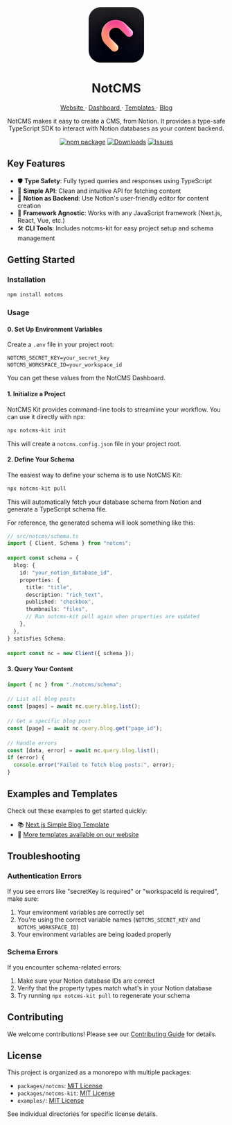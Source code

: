 <div align="center">
  <a href="https://notcms.com">
    <picture>
      <img alt="NotCMS logo" src="/docs/assets/notcms-icon.png" height="128">
    </picture>
  </a>
  <h1>NotCMS</h1>

  <a href="https://notcms.com">
    Website
  </a> · 
  <a href="https://dash.notcms.com">
    Dashboard
  </a> · 
  <a href="https://notcms.com/templates">
    Templates
  </a> · 
  <a href="https://notcms.com/blog">
    Blog
  </a>

NotCMS makes it easy to create a CMS, from Notion. It provides a type-safe TypeScript SDK to interact with Notion databases as your content backend.

[![npm package][npm-img]][npm-url]
[![Downloads][downloads-img]][downloads-url]
[![Issues][issues-img]][issues-url]

</div>

## Key Features

- 🛡️ **Type Safety**: Fully typed queries and responses using TypeScript
- 🎯 **Simple API**: Clean and intuitive API for fetching content
- 📝 **Notion as Backend**: Use Notion's user-friendly editor for content creation
- 🔄 **Framework Agnostic**: Works with any JavaScript framework (Next.js, React, Vue, etc.)
- 🛠️ **CLI Tools**: Includes notcms-kit for easy project setup and schema management

## Getting Started

### Installation

```bash
npm install notcms
```

### Usage

#### 0. Set Up Environment Variables

Create a `.env` file in your project root:

```env
NOTCMS_SECRET_KEY=your_secret_key
NOTCMS_WORKSPACE_ID=your_workspace_id
```

You can get these values from the NotCMS Dashboard.

#### 1. Initialize a Project

NotCMS Kit provides command-line tools to streamline your workflow. You can use it directly with npx:

```bash
npx notcms-kit init
```

This will create a `notcms.config.json` file in your project root.

#### 2. Define Your Schema

The easiest way to define your schema is to use NotCMS Kit:

```bash
npx notcms-kit pull
```

This will automatically fetch your database schema from Notion and generate a TypeScript schema file.

For reference, the generated schema will look something like this:

```ts
// src/notcms/schema.ts
import { Client, Schema } from "notcms";

export const schema = {
  blog: {
    id: "your_notion_database_id",
    properties: {
      title: "title",
      description: "rich_text",
      published: "checkbox",
      thumbnails: "files",
      // Run notcms-kit pull again when properties are updated
    },
  },
} satisfies Schema;

export const nc = new Client({ schema });
```

#### 3. Query Your Content

```ts
import { nc } from "./notcms/schema";

// List all blog posts
const [pages] = await nc.query.blog.list();

// Get a specific blog post
const [page] = await nc.query.blog.get("page_id");

// Handle errors
const [data, error] = await nc.query.blog.list();
if (error) {
  console.error("Failed to fetch blog posts:", error);
}
```

## Examples and Templates

Check out these examples to get started quickly:

- 📚 [Next.js Simple Blog Template](https://github.com/qqpann/notcms/tree/main/examples/nextjs-simple-blog-template)
- 🎨 [More templates available on our website](https://notcms.com/templates)

## Troubleshooting

### Authentication Errors

If you see errors like "secretKey is required" or "workspaceId is required", make sure:

1. Your environment variables are correctly set
2. You're using the correct variable names (`NOTCMS_SECRET_KEY` and `NOTCMS_WORKSPACE_ID`)
3. Your environment variables are being loaded properly

### Schema Errors

If you encounter schema-related errors:

1. Make sure your Notion database IDs are correct
2. Verify that the property types match what's in your Notion database
3. Try running `npx notcms-kit pull` to regenerate your schema

## Contributing

We welcome contributions! Please see our [Contributing Guide](CONTRIBUTING.md) for details.

## License

This project is organized as a monorepo with multiple packages:

- `packages/notcms`: [MIT License](packages/notcms/LICENSE)
- `packages/notcms-kit`: [MIT License](packages/notcms-kit/LICENSE)
- `examples/`: [MIT License](examples/LICENSE)

See individual directories for specific license details.

<!-- -->

[build-img]: https://github.com/qqpann/notcms/actions/workflows/release.yml/badge.svg
[build-url]: https://github.com/qqpann/notcms/actions/workflows/release.yml
[downloads-img]: https://img.shields.io/npm/dt/notcms
[downloads-url]: https://www.npmtrends.com/notcms
[npm-img]: https://img.shields.io/npm/v/notcms
[npm-url]: https://www.npmjs.com/package/notcms
[issues-img]: https://img.shields.io/github/issues/qqpann/notcms
[issues-url]: https://github.com/qqpann/notcms/issues
[codecov-img]: https://codecov.io/gh/qqpann/notcms/branch/main/graph/badge.svg
[codecov-url]: https://codecov.io/gh/qqpann/notcms
[semantic-release-img]: https://img.shields.io/badge/%20%20%F0%9F%93%A6%F0%9F%9A%80-semantic--release-e10079.svg
[semantic-release-url]: https://github.com/semantic-release/semantic-release
[commitizen-img]: https://img.shields.io/badge/commitizen-friendly-brightgreen.svg
[commitizen-url]: http://commitizen.github.io/cz-cli/
